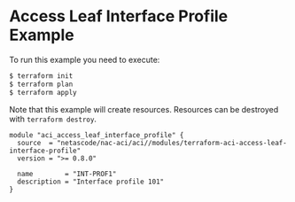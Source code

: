 <!-- BEGIN_TF_DOCS -->
# Access Leaf Interface Profile Example

To run this example you need to execute:

```bash
$ terraform init
$ terraform plan
$ terraform apply
```

Note that this example will create resources. Resources can be destroyed with `terraform destroy`.

```hcl
module "aci_access_leaf_interface_profile" {
  source  = "netascode/nac-aci/aci//modules/terraform-aci-access-leaf-interface-profile"
  version = ">= 0.8.0"

  name        = "INT-PROF1"
  description = "Interface profile 101"
}
```
<!-- END_TF_DOCS -->